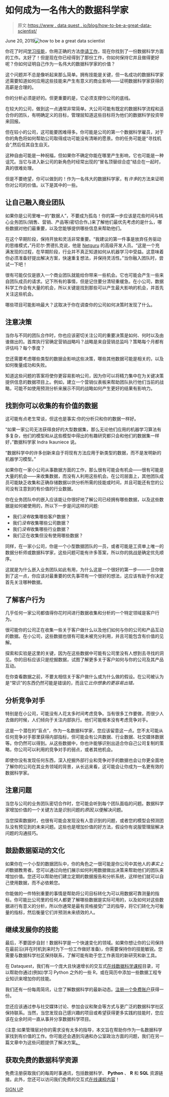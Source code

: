# 如何成为一名伟大的数据科学家

> 原文:[https://www . data quest . io/blog/how-to-be-a-great-data-scientist/](https://www.dataquest.io/blog/how-to-be-a-great-data-scientist/)

June 20, 2019![how to be a great data scientist](../Images/484c6fe945d5c63b15720cd5e087d31f.png)

你花了时间[学习技能](https://www.dataquest.io/data-science-courses-directory/)，你用正确的方法[申请工作](https://www.dataquest.io/blog/data-science-career-guide/)，现在你找到了一份数据科学方面的工作。太好了！但是现在你已经得到了那份工作，你如何保持它并且做得更好呢？你如何证明自己作为一名伟大的数据科学家的价值？

这个问题并不总是像听起来那么简单。拥有技能是关键，但一名成功的数据科学家还需要知道如何应用这些技能来产生有意义的商业影响——证明数据科学家获得的高薪是合理的。

你的分析必须是好的。但更重要的是，它必须支撑你公司的底线。

在较大的公司，做到这一点通常非常简单。大公司可能有既定的数据科学流程和适合你的团队，有明确定义的目标，管理层知道这些目标将为他们的数据科学投资带来回报。

但在较小的公司，这可能要困难得多。你可能是公司的第一个数据科学雇员，对于你的角色将如何帮助公司取得成功可能没有清晰的愿景。你的任务可能是“寻找机会”,然后任其自生自灭。

这种自由可能是一种祝福，但如果你不确定你能在哪里产生影响，它也可能是一种诅咒。当它与进入新公司的新角色时经常出现的“冒名顶替综合症”结合在一起时，真的很难处理。

但是不要绝望，你可以做到的！作为一名伟大的数据科学家，有*许多*的方法来证明你对公司的价值。以下是其中的一些。

## 让自己融入商业团队

如果你是公司里唯一的“数据人”，不要成为孤岛！你的第一步应该是花些时间与核心业务团队(销售、营销、产品等)密切合作。)来了解他们最优先考虑的是什么，哪些数据对他们最重要，以及您能够提供哪些信息来帮助他们。

在这个早期阶段，保持开放和灵活非常重要。“我建议的第一件事是放弃任务驱动的思维模式，”丹尼尔·贾德扎克说，他是 [Netguru](https://www.netguru.com/) 的高级开发人员。“这是一个充满发现的过程，在早期阶段，行业并不真正知道如何从机器学习中受益。这意味着你必须准备好提出解决方案，快速重复想法，并保持灵活性。”当你融入团队时，尝试一下吧！

很有可能仅仅是嵌入一个商业团队就能给你带来一些机会。它也可能会产生一些来自团队成员的请求。记下所有的事情，但是记住要分清轻重缓急。在小公司，数据科学工作会有大量的机会，所以关键是找到那些可以产生最大影响的机会，并首先关注这些机会。

哪些项目可能影响最大？这取决于你在调查你的公司如何决策时发现了什么。

## 注意决策

当你与不同的团队合作时，你也应该密切关注公司的重要决策是如何、何时以及由谁做出的。首席执行官确定营销战略吗？战略是来自营销总监吗？策略每个月都有评估吗？每个季度？

您还需要考虑哪些类型的数据会影响这些决策，哪些其他数据可能是相关的，以及如何衡量成功和失败。

知道这些问题的答案将使你更容易影响公司，因为你可以将精力集中在为关键决策提供信息的数据项目上。例如，建立一个营销仪表板来帮助团队执行他们当前的战略，可能不如使用预测分析来展示不同的战略如何产生更好的结果有影响力。

## 找到你可以收集的有价值的数据

这可能有点老生常谈，但这也是事实:你的分析只和你的数据一样好。

“如果一家公司无法获得良好的大型数据集，那么无论他们应用的机器学习算法有多复杂，他们的模型和从这些模型中得出的有趣研究都只会和他们的数据集一样好，”数据科学家 Indra Ikauniece 说。

“数据科学中的许多创新来自于将现有方法应用于新类型的数据，而不是发明新的机器学习模型。”

如果你在一家小公司从事数据方面的工作，那么很有可能会有机会——很有可能是大量的机会——来收集数据，而没有人利用这些机会。在公司层面上，其他团队成员可能缺乏收集和正确存储数据以供分析所需的技能或时间，并且可能还有您的公司没有注意到的有价值的行业数据。

你在业务团队中的嵌入应该能让你很好地了解公司已经拥有哪些数据，以及这些数据是如何被使用的，所以下一步是问这样的问题:

*   我们*没有*收集哪些客户数据？
*   我们*没有*收集哪些公司数据？
*   我们*没有*收集哪些行业数据？
*   我们正在收集但没有使用哪些数据？

同样，在一家小公司，你是一个小型数据团队的一员，或者可能是工资单上唯一的数据分析师或数据科学家，这些问题可能有许多答案，所以你的挑战是确定优先顺序。

这就是为什么嵌入业务团队如此有用，为什么这是一个很好的第一步——一旦你做到了这一点，你应该对最重要的优先事项有一个很好的想法，这应该有助于你决定首先关注哪种数据。

## 了解客户行为

几乎任何一家公司都值得你花时间进行数据收集和分析的一个特定领域是客户行为。

很可能你的公司正在收集一些关于客户做什么以及他们如何与你的公司和产品互动的数据。在小公司，这些数据也很有可能未被充分利用，并且可能包含有价值的见解。

探索和实验是这里的关键，因为在这些数据中可能有公司里没有人想到去寻找的洞见。你的目标应该只是挖掘数据，试图了解更多关于客户如何与你的公司及其产品互动。

在你查看数据之前，不要太相信关于客户做什么或为什么做的假设。在公司被认为是“常识”的东西仍然可能是错误的，而且它*比你想象的更容易出错。*

## 分析竞争对手

特别是在小公司，可能没有人花太多时间考虑竞争。当有很多工作要做，而很少人去做的时候，人们倾向于关注内部执行。他们可能根本没有考虑竞争对手。

这是一个潜在的“盲点”，作为一名数据科学家，您应该留意这一点。您不太可能从任何竞争对手那里获得内部指标，但可能会有公共数据、行业数据、社交媒体数据等。你仍然可以得到。从这些数据中，你也许能够识别出适合你自己公司复制的策略，你公司可以利用的竞争对手的弱点，或者其他机会。

即使你没有发现任何东西，深入挖掘外部行业和竞争对手的数据也会让你更全面地了解你的公司在其业务领域的背景，从长远来看，这可能会让你成为一名更有效的数据科学家。

## 注意问题

当您与公司的业务团队密切合作时，您可能会听到每个团队面临的问题。数据科学家增加价值的一个关键方法是识别问题的*原因*,以便解决问题。

当您探索数据时，也很有可能会发现没有人意识到的问题，或者您的模型会预测团队没有预见到的未来问题。这些也是增加价值的好方法，假设你有说服管理层解决问题的沟通技巧。

## 鼓励数据驱动的文化

如果你在一个小型的数据团队中，你的角色之一很可能是你公司中其他人的*事实上的*数据教育者。您可以通过向他们展示如何利用数据做出决策来帮助他们的团队来增加价值。您还可以帮助他们建立定期的数据报告和分析系统，这样他们就可以自己使用数据，而不必依赖您。

你能做的一件特别重要的事情是帮助将公司目标转化为可以用数据可靠测量的指标。你可能比公司里的任何人都更了解哪些数据是实际可用的，以及如何对这些数据进行有意义的分析，所以你通常是最有资格接受广泛的指导，将它们转化为可衡量的指标，然后衡量它们并预测未来绩效的人。

## 继续发展你的技能

最后，不要固步自封！数据科学是一个快速变化的领域。如果你想让你的公司保持在最前沿(并在时机到来时为下一份工作做好准备)，你需要保持你的技能敏锐。您需要与数据科学社区保持联系，了解可能有助于您工作表现的新研究和新工具。

在 Dataquest，我们有一个庞大且快速增长的交互式[在线数据科学课程](https://www.dataquest.io/data-science-courses-directory/)目录，可以帮助你通过(例如)学习 Python 之外的一些 R，或在简历中添加一些数据工程专业知识来增加你的技能。

我们还有一份每周简讯，让您了解数据科学的最新动态。[注册一个免费账户](https://www.dataquest.io/)获得一份。

您还应该通过参与社交媒体讨论、参加会议和聚会等方式与更广泛的数据科学社区保持联系。当然，当您发现自己感兴趣的项目或希望获得更多实践的技能时，您应该在业余时间一直从事并分享数据科学项目。

(注意:如果管理层对你的需求没有太多的指导，本文旨在帮助你作为一名数据科学家找到有价值的工作。你可能还会遇到沟通和办公室政治方面的问题，我们在另一篇文章中为这些问题提供了解决方案[。](https://www.dataquest.io/blog/data-science-problems-fix/)

## 获取免费的数据科学资源

免费注册获取我们的每周时事通讯，包括数据科学、 **Python** 、 **R** 和 **SQL** 资源链接。此外，您还可以访问我们免费的交互式[在线课程内容](/data-science-courses)！

[SIGN UP](https://app.dataquest.io/signup)